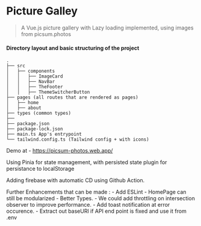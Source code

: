 # Picture Galley

> A Vue.js picture gallery with Lazy loading implemented, using images from picsum.photos

#### Directory layout and basic structuring of the project


    .
    ├── src
    │   ├── components
    │   │   ├── ImageCard
    │   │   ├── NavBar
    │   │   ├── TheFooter
    │   │   ├── ThemeSwitcherButton
    ├── pages (all routes that are rendered as pages)
    │   ├── home
    │   ├── about
    ├── types (common types) 
    ├── 
    ├── package.json
    ├── package-lock.json
    ├── main.ts App's entrypoint
    └── tailwind.config.ts (Tailwind config + with icons)

Demo at - https://picsum-photos.web.app/

Using Pinia for state management, with persisted state plugin for persistance to localStorage

Adding firebase with automatic CD using Github Action.


Further Enhancements that can be made :
    - Add ESLint
    - HomePage can still be modularized
    - Better Types.
    - We could add throttling on intersection observer to improve performance.
    - Add toast notification at error occurence.
    - Extract out baseURl if API end point is fixed and use it from .env